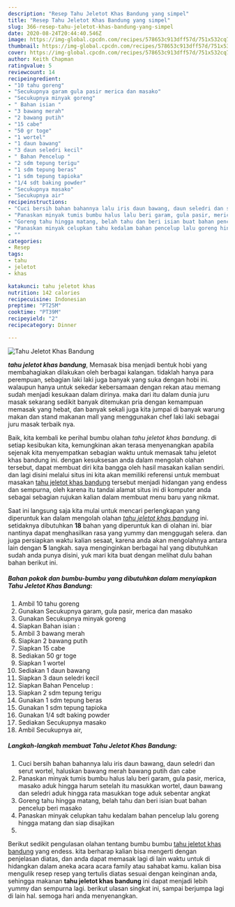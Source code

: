 ```yaml
---
description: "Resep Tahu Jeletot Khas Bandung yang simpel"
title: "Resep Tahu Jeletot Khas Bandung yang simpel"
slug: 366-resep-tahu-jeletot-khas-bandung-yang-simpel
date: 2020-08-24T20:44:40.546Z
image: https://img-global.cpcdn.com/recipes/578653c913dff57d/751x532cq70/tahu-jeletot-khas-bandung-foto-resep-utama.jpg
thumbnail: https://img-global.cpcdn.com/recipes/578653c913dff57d/751x532cq70/tahu-jeletot-khas-bandung-foto-resep-utama.jpg
cover: https://img-global.cpcdn.com/recipes/578653c913dff57d/751x532cq70/tahu-jeletot-khas-bandung-foto-resep-utama.jpg
author: Keith Chapman
ratingvalue: 5
reviewcount: 14
recipeingredient:
- "10 tahu goreng"
- "Secukupnya garam gula pasir merica dan masako"
- "Secukupnya minyak goreng"
- " Bahan isian "
- "3 bawang merah"
- "2 bawang putih"
- "15 cabe"
- "50 gr toge"
- "1 wortel"
- "1 daun bawang"
- "3 daun seledri kecil"
- " Bahan Pencelup "
- "2 sdm tepung terigu"
- "1 sdm tepung beras"
- "1 sdm tepung tapioka"
- "1/4 sdt baking powder"
- "Secukupnya masako"
- "Secukupnya air"
recipeinstructions:
- "Cuci bersih bahan bahannya lalu iris daun bawang, daun seledri dan serut wortel, haluskan bawang merah bawang putih dan cabe"
- "Panaskan minyak tumis bumbu halus lalu beri garam, gula pasir, merica, masako aduk hingga harum setelah itu masukkan wortel, daun bawang dan seledri aduk hingga rata masukkan toge aduk sebentar angkat"
- "Goreng tahu hingga matang, belah tahu dan beri isian buat bahan pencelup beri masako"
- "Panaskan minyak celupkan tahu kedalam bahan pencelup lalu goreng hingga matang dan siap disajikan"
- ""
categories:
- Resep
tags:
- tahu
- jeletot
- khas

katakunci: tahu jeletot khas 
nutrition: 142 calories
recipecuisine: Indonesian
preptime: "PT25M"
cooktime: "PT39M"
recipeyield: "2"
recipecategory: Dinner

---
```



![Tahu Jeletot Khas Bandung](https://img-global.cpcdn.com/recipes/578653c913dff57d/751x532cq70/tahu-jeletot-khas-bandung-foto-resep-utama.jpg)

<b><i>tahu jeletot khas bandung</i></b>, Memasak bisa menjadi bentuk hobi yang membahagiakan dilakukan oleh berbagai kalangan. tidaklah hanya para perempuan, sebagian laki laki juga banyak yang suka dengan hobi ini. walaupun hanya untuk sekedar kebersamaan dengan rekan atau memang sudah menjadi kesukaan dalam dirinya. maka dari itu dalam dunia juru masak sekarang sedikit banyak ditemukan pria dengan kemampuan memasak yang hebat, dan banyak sekali juga kita jumpai di banyak warung makan dan stand makanan mall yang menggunakan chef laki laki sebagai juru masak terbaik nya.



Baik, kita kembali ke perihal bumbu olahan <i>tahu jeletot khas bandung</i>. di setiap kesibukan kita, kemungkinan akan terasa menyenangkan apabila sejenak kita menyempatkan sebagian waktu untuk memasak tahu jeletot khas bandung ini. dengan kesuksesan anda dalam mengolah olahan tersebut, dapat membuat diri kita bangga oleh hasil masakan kalian sendiri. dan lagi disini melalui situs ini kita akan memiliki referensi untuk membuat masakan <u>tahu jeletot khas bandung</u> tersebut menjadi hidangan yang endess dan sempurna, oleh karena itu tandai alamat situs ini di komputer anda sebagai sebagian rujukan kalian dalam membuat menu baru yang nikmat.


Saat ini langsung saja kita mulai untuk mencari perlengkapan yang diperuntuk kan dalam mengolah olahan <u><i>tahu jeletot khas bandung</i></u> ini. setidaknya dibutuhkan <b>18</b> bahan yang diperuntuk kan di olahan ini. biar nantinya dapat menghasilkan rasa yang yummy dan menggugah selera. dan juga persiapkan waktu kalian sesaat, karena anda akan mengolahnya antara lain dengan <b>5</b> langkah. saya menginginkan berbagai hal yang dibutuhkan sudah anda punya disini, yuk mari kita buat dengan melihat dulu bahan bahan berikut ini.

<!--inarticleads1-->

##### Bahan pokok dan bumbu-bumbu yang dibutuhkan dalam menyiapkan Tahu Jeletot Khas Bandung:

1. Ambil 10 tahu goreng
1. Gunakan Secukupnya garam, gula pasir, merica dan masako
1. Gunakan Secukupnya minyak goreng
1. Siapkan  Bahan isian :
1. Ambil 3 bawang merah
1. Siapkan 2 bawang putih
1. Siapkan 15 cabe
1. Sediakan 50 gr toge
1. Siapkan 1 wortel
1. Sediakan 1 daun bawang
1. Siapkan 3 daun seledri kecil
1. Siapkan  Bahan Pencelup :
1. Siapkan 2 sdm tepung terigu
1. Gunakan 1 sdm tepung beras
1. Gunakan 1 sdm tepung tapioka
1. Gunakan 1/4 sdt baking powder
1. Sediakan Secukupnya masako
1. Ambil Secukupnya air,




<!--inarticleads2-->

##### Langkah-langkah membuat Tahu Jeletot Khas Bandung:

1. Cuci bersih bahan bahannya lalu iris daun bawang, daun seledri dan serut wortel, haluskan bawang merah bawang putih dan cabe
1. Panaskan minyak tumis bumbu halus lalu beri garam, gula pasir, merica, masako aduk hingga harum setelah itu masukkan wortel, daun bawang dan seledri aduk hingga rata masukkan toge aduk sebentar angkat
1. Goreng tahu hingga matang, belah tahu dan beri isian buat bahan pencelup beri masako
1. Panaskan minyak celupkan tahu kedalam bahan pencelup lalu goreng hingga matang dan siap disajikan
1. 




Berikut sedikit pengulasan olahan tentang bumbu bumbu <u>tahu jeletot khas bandung</u> yang endess. kita berharap kalian bisa mengerti dengan penjelasan diatas, dan anda dapat memasak lagi di lain waktu untuk di hidangkan dalam aneka acara acara family atau sahabat kamu. kalian bisa mengulik resep resep yang tertulis diatas sesuai dengan keinginan anda, sehingga makanan <b>tahu jeletot khas bandung</b> ini dapat menjadi lebih yummy dan sempurna lagi. berikut ulasan singkat ini, sampai berjumpa lagi di lain hal. semoga hari anda menyenangkan.
